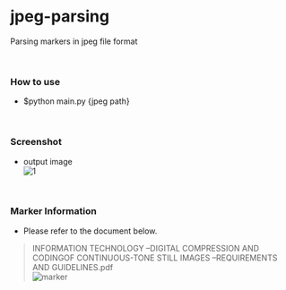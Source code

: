 # jpeg-parsing
Parsing markers in jpeg file format

<br>

### How to use
  - $python main.py {jpeg path}
<br>

### Screenshot
  - output image  
![1](https://user-images.githubusercontent.com/41017200/57350211-21599f00-7198-11e9-8db1-df207732dc87.png)
<br>

### Marker Information
  - Please refer to the document below.
>INFORMATION TECHNOLOGY –DIGITAL COMPRESSION AND CODINGOF CONTINUOUS-TONE STILL IMAGES –REQUIREMENTS AND GUIDELINES.pdf  
![marker](https://user-images.githubusercontent.com/41017200/57350212-228acc00-7198-11e9-8ea8-9218199777d3.png)
